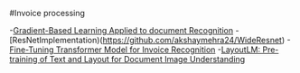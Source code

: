 #Invoice processing

-[Gradient-Based Learning Applied to document Recognition](https://github.com/jhubar/invoiceProcessing/blob/master/Documentation/lecun-98.pdf)
-[ResNetImplementation)(https://github.com/akshaymehra24/WideResnet)
-[Fine-Tuning Transformer Model for Invoice Recognition](https://www.kdnuggets.com/2021/06/fine-tuning-transformer-model-invoice-recognition.html)
-[LayoutLM: Pre-training of Text and Layout for Document Image Understanding](https://arxiv.org/pdf/1912.13318.pdf)
